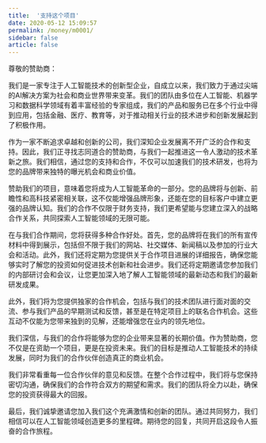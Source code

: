 ```yaml
---
title:  '支持这个项目'
date: 2020-05-12 15:09:57
permalink: /money/m0001/
sidebar: false
article: false
---
```

尊敬的赞助商：

我们是一家专注于人工智能技术的创新型企业，自成立以来，我们致力于通过尖端的AI解决方案为社会和商业世界带来变革。我们的团队由多位在人工智能、机器学习和数据科学领域有着丰富经验的专家组成，我们的产品和服务已在多个行业中得到应用，包括金融、医疗、教育等，对于推动相关行业的技术进步和创新发展起到了积极作用。

作为一家不断追求卓越和创新的公司，我们深知企业发展离不开广泛的合作和支持。因此，我们正寻找志同道合的赞助商，与我们一起推进这一令人激动的技术革新之旅。我们相信，通过您的支持和合作，不仅可以加速我们的技术研发，也将为您的品牌带来独特的曝光机会和商业价值。

赞助我们的项目，意味着您将成为人工智能革命的一部分。您的品牌将与创新、前瞻性和高科技紧密相关联，这不仅能增强品牌形象，还能在您的目标客户中建立更强的品牌认知。我们的合作不仅限于财务支持，我们更希望能与您建立深入的战略合作关系，共同探索人工智能领域的无限可能。

在与我们合作期间，您将获得多种合作好处。首先，您的品牌将在我们的所有宣传材料中得到展示，包括但不限于我们的网站、社交媒体、新闻稿以及参加的行业大会和活动。此外，我们还将定期为您提供关于合作项目进展的详细报告，确保您能够实时了解您的投资如何促进技术创新和社会进步。我们还将定期邀请您参加我们的内部研讨会和会议，让您更加深入地了解人工智能领域的最新动态和我们的最新研发成果。

此外，我们将为您提供独家的合作机会，包括与我们的技术团队进行面对面的交流、参与我们产品的早期测试和反馈，甚至是在特定项目上的联名合作机会。这些互动不仅能为您带来独到的见解，还能增强您在业内的领先地位。

我们深信，与我们的合作将能够为您的企业带来显著的长期价值。作为赞助商，您不仅是在资助一个项目，更是在投资未来。我们的目标是推动人工智能技术的持续发展，同时为我们的合作伙伴创造真正的商业机会。

我们非常看重每一位合作伙伴的意见和反馈。在整个合作过程中，我们将与您保持密切沟通，确保我们的合作符合双方的期望和需求。我们的团队将全力以赴，确保您的投资获得最大的回报。

最后，我们诚挚邀请您加入我们这个充满激情和创新的团队。通过共同努力，我们相信可以在人工智能领域创造更多的里程碑。期待您的回复，共同开启这段令人振奋的合作旅程。